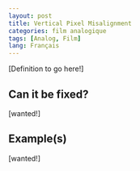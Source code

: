 ```yaml
---
layout: post
title: Vertical Pixel Misalignment
categories: film analogique
tags: [Analog, Film]
lang: Français
---
```


[Definition to go here!]

## Can it be fixed?

[wanted!]

## Example(s)

[wanted!]
